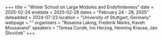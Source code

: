 +++
title = "Winter School on Large Modules and Endofiniteness"
date = 2025-02-24
enddate = 2025-02-28
dates = "February 24 - 28, 2025"
dateadded = 2024-07-23
location = "University of Stuttgart, Germany"
webpage = ""
organisers = "Rosanna Laking, Frederik Marks, Kaveh Mousavand"
speakers = "Teresa Conde, Ivo Herzog, Henning Krause, Jan Šťovíček"
+++
